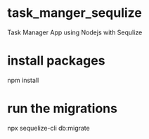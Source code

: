 # task_manger_sequlize
Task Manager App using Nodejs with Sequlize

# install packages
npm install

# run the migrations
npx sequelize-cli db:migrate

